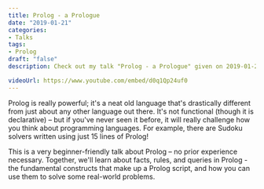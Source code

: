 ```yaml
---
title: Prolog - a Prologue
date: "2019-01-21"
categories:
- Talks
tags:
- Prolog
draft: "false"
description: Check out my talk "Prolog - a Prologue" given on 2019-01-21.

videoUrl: https://www.youtube.com/embed/d0q1Qp24uf0
---
```

Prolog is really powerful; it's a neat old language that's drastically
different from just about any other language out there. It's not
functional (though it is declarative) – but if you've never seen it before,
it will really challenge how you think about programming languages. For
example, there are Sudoku solvers written using just 15 lines of Prolog!

This is a very beginner-friendly talk about Prolog – no prior experience
necessary. Together, we'll learn about facts, rules, and queries in Prolog -
the fundamental constructs that make up a Prolog script, and how you can
use them to solve some real-world problems.
